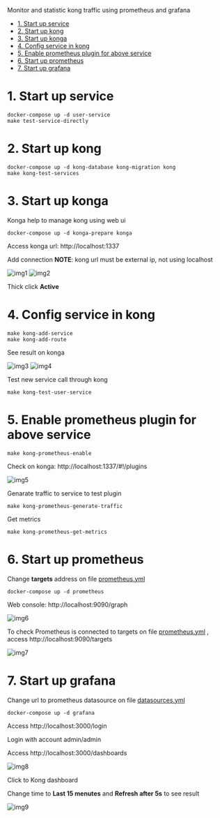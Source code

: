 Monitor and statistic kong traffic using prometheus and grafana

- [1. Start up service](#1-start-up-service)
- [2. Start up kong](#2-start-up-kong)
- [3. Start up konga](#3-start-up-konga)
- [4. Config service in kong](#4-config-service-in-kong)
- [5. Enable prometheus plugin for above service](#5-enable-prometheus-plugin-for-above-service)
- [6. Start up prometheus](#6-start-up-prometheus)
- [7. Start up grafana](#7-start-up-grafana)

# 1. Start up service

```shell
docker-compose up -d user-service
make test-service-directly
```

# 2. Start up kong

```shell
docker-compose up -d kong-database kong-migration kong
make kong-test-services
```

# 3. Start up konga

Konga help to manage kong using web ui

```shell
docker-compose up -d konga-prepare konga
```

Access konga url: http://localhost:1337

Add connection
**NOTE**: kong url must be external ip, not using localhost

![img1](readme-images/kong-prometheus-1.png)
![img2](readme-images/kong-prometheus-2.png)

Thick click **Active**

# 4. Config service in kong

```shell
make kong-add-service
make kong-add-route
```

See result on konga

![img3](readme-images/kong-prometheus-3.png)
![img4](readme-images/kong-prometheus-4.png)

Test new service call through kong

```shell
make kong-test-user-service
```

# 5. Enable prometheus plugin for above service

```shell
make kong-prometheus-enable
```

Check on konga: http://localhost:1337/#!/plugins

![img5](readme-images/kong-prometheus-5.png)

Genarate traffic to service to test plugin

```shell
make kong-prometheus-generate-traffic
```

Get metrics

```shell
make kong-prometheus-get-metrics
```

# 6. Start up prometheus

Change **targets** address on file [prometheus.yml](prometheus.yml)

```shell
docker-compose up -d prometheus
```

Web console: http://localhost:9090/graph

![img6](readme-images/kong-prometheus-6.png)

To check Prometheus is connected to targets on file [prometheus.yml](prometheus.yml) , access http://localhost:9090/targets

![img7](readme-images/kong-prometheus-7.png)

# 7. Start up grafana

Change url to prometheus datasource on file [datasources.yml](grafana/provisioning/datasources/datasources.yml)

```shell
docker-compose up -d grafana
```

Access http://localhost:3000/login

Login with account admin/admin

Access http://localhost:3000/dashboards

![img8](readme-images/kong-prometheus-8.png)

Click to Kong dashboard

Change time to **Last 15 menutes** and **Refresh after 5s** to see result

![img9](readme-images/kong-prometheus-9.png)
